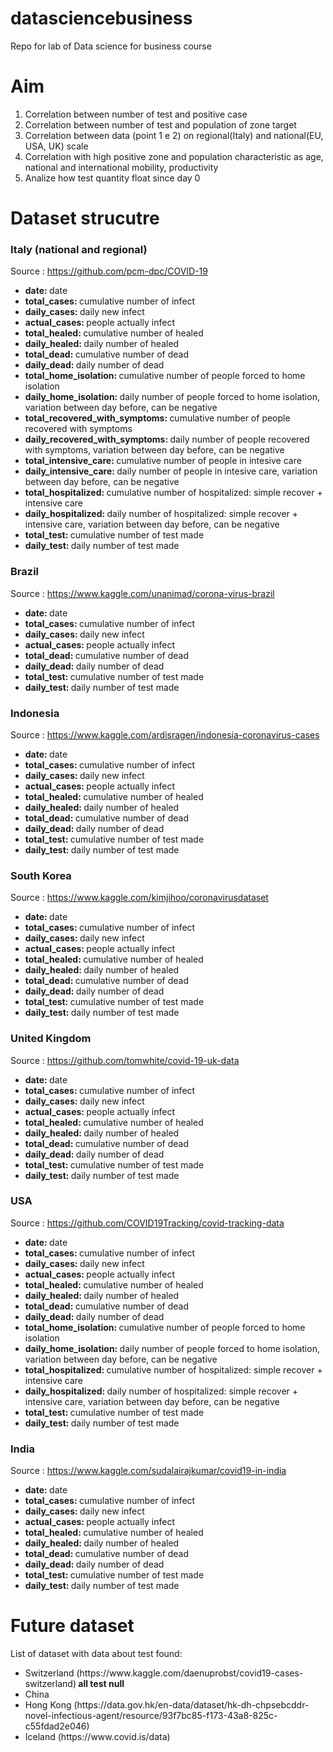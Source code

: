 # datasciencebusiness
Repo for lab of Data science for business course

# Aim
<ol>
  <li>Correlation between number of test and positive case</li>
  <li>Correlation between number of test and population of zone target</li>
  <li>Correlation between data (point 1 e 2) on regional(Italy) and national(EU, USA, UK) scale </li>
  <li>Correlation with high positive zone and population characteristic as age, national and international mobility, productivity</li>
  <li>Analize how test quantity float since day 0</li>
</ol>  

# Dataset strucutre

### Italy (national and regional)

Source : https://github.com/pcm-dpc/COVID-19 <br/>
<ul>
<li><b>date: </b>date<br></li>
<li><b>total_cases: </b>cumulative number of infect<br></li>
<li><b>daily_cases: </b>daily new infect<br></li>
<li><b>actual_cases: </b>people actually infect<br></li>
<li><b>total_healed: </b>cumulative number of healed<br></li>
<li><b>daily_healed: </b>daily number of healed<br></li>
<li><b>total_dead: </b>cumulative number of dead<br></li>
<li><b>daily_dead: </b>daily number of dead<br></li>
<li><b>total_home_isolation: </b>cumulative number of people forced to home isolation<br></li>
<li><b>daily_home_isolation: </b>daily number of people forced to home isolation, variation between day before, can be negative<br></li>
<li><b>total_recovered_with_symptoms: </b>cumulative number of people recovered with symptoms<br></li>
<li><b>daily_recovered_with_symptoms: </b>daily number of people recovered with symptoms, variation between day before, can be negative<br></li>
<li><b>total_intensive_care: </b>cumulative number of people in intesive care<br></li>
<li><b>daily_intensive_care: </b>daily number of people in intesive care, variation between day before, can be negative<br></li>
<li><b>total_hospitalized: </b>cumulative number of hospitalized: simple recover + intensive care<br></li>
<li><b>daily_hospitalized: </b>daily number of hospitalized: simple recover + intensive care, variation between day before, can be negative<br></li>
<li><b>total_test: </b>cumulative number of test made<br></li>
<li><b>daily_test: </b>daily number of test made<br></li>
</ul>

### Brazil

Source : https://www.kaggle.com/unanimad/corona-virus-brazil <br/>
<ul>
<li><b>date: </b>date<br></li>
<li><b>total_cases: </b>cumulative number of infect<br></li>
<li><b>daily_cases: </b>daily new infect<br></li>
<li><b>actual_cases: </b>people actually infect<br></li>
<li><b>total_dead: </b>cumulative number of dead<br></li>
<li><b>daily_dead: </b>daily number of dead<br></li>
<li><b>total_test: </b>cumulative number of test made<br></li>
<li><b>daily_test: </b>daily number of test made<br></li>
</ul>

### Indonesia

Source : https://www.kaggle.com/ardisragen/indonesia-coronavirus-cases <br/>
<ul>
<li><b>date: </b>date<br></li>
<li><b>total_cases: </b>cumulative number of infect<br></li>
<li><b>daily_cases: </b>daily new infect<br></li>
<li><b>actual_cases: </b>people actually infect<br></li>
<li><b>total_healed: </b>cumulative number of healed<br></li>
<li><b>daily_healed: </b>daily number of healed<br></li>
<li><b>total_dead: </b>cumulative number of dead<br></li>
<li><b>daily_dead: </b>daily number of dead<br></li>
<li><b>total_test: </b>cumulative number of test made<br></li>
<li><b>daily_test: </b>daily number of test made<br></li>
</ul>

### South Korea

Source : https://www.kaggle.com/kimjihoo/coronavirusdataset <br/>
<ul>
<li><b>date: </b>date<br></li>
<li><b>total_cases: </b>cumulative number of infect<br></li>
<li><b>daily_cases: </b>daily new infect<br></li>
<li><b>actual_cases: </b>people actually infect<br></li>
<li><b>total_healed: </b>cumulative number of healed<br></li>
<li><b>daily_healed: </b>daily number of healed<br></li>
<li><b>total_dead: </b>cumulative number of dead<br></li>
<li><b>daily_dead: </b>daily number of dead<br></li>
<li><b>total_test: </b>cumulative number of test made<br></li>
<li><b>daily_test: </b>daily number of test made<br></li>
</ul>

### United Kingdom

Source : https://github.com/tomwhite/covid-19-uk-data <br/>
<ul>
<li><b>date: </b>date<br></li>
<li><b>total_cases: </b>cumulative number of infect<br></li>
<li><b>daily_cases: </b>daily new infect<br></li>
<li><b>actual_cases: </b>people actually infect<br></li>
<li><b>total_healed: </b>cumulative number of healed<br></li>
<li><b>daily_healed: </b>daily number of healed<br></li>
<li><b>total_dead: </b>cumulative number of dead<br></li>
<li><b>daily_dead: </b>daily number of dead<br></li>
<li><b>total_test: </b>cumulative number of test made<br></li>
<li><b>daily_test: </b>daily number of test made<br></li>
</ul>

### USA

Source : https://github.com/COVID19Tracking/covid-tracking-data <br/>
<ul>
<li><b>date: </b>date<br></li>
<li><b>total_cases: </b>cumulative number of infect<br></li>
<li><b>daily_cases: </b>daily new infect<br></li>
<li><b>actual_cases: </b>people actually infect<br></li>
<li><b>total_healed: </b>cumulative number of healed<br></li>
<li><b>daily_healed: </b>daily number of healed<br></li>
<li><b>total_dead: </b>cumulative number of dead<br></li>
<li><b>daily_dead: </b>daily number of dead<br></li>
<li><b>total_home_isolation: </b>cumulative number of people forced to home isolation<br></li>
<li><b>daily_home_isolation: </b>daily number of people forced to home isolation, variation between day before, can be negative<br></li>
<li><b>total_hospitalized: </b>cumulative number of hospitalized: simple recover + intensive care<br></li>
<li><b>daily_hospitalized: </b>daily number of hospitalized: simple recover + intensive care, variation between day before, can be negative<br></li>
<li><b>total_test: </b>cumulative number of test made<br></li>
<li><b>daily_test: </b>daily number of test made<br></li>
</ul>

### India

Source : https://www.kaggle.com/sudalairajkumar/covid19-in-india <br/>
<ul>
<li><b>date: </b>date<br></li>
<li><b>total_cases: </b>cumulative number of infect<br></li>
<li><b>daily_cases: </b>daily new infect<br></li>
<li><b>actual_cases: </b>people actually infect<br></li>
<li><b>total_healed: </b>cumulative number of healed<br></li>
<li><b>daily_healed: </b>daily number of healed<br></li>
<li><b>total_dead: </b>cumulative number of dead<br></li>
<li><b>daily_dead: </b>daily number of dead<br></li>
<li><b>total_test: </b>cumulative number of test made<br></li>
<li><b>daily_test: </b>daily number of test made<br></li>
</ul>

# Future dataset 
List of dataset with data about test found:<br/>

<ul>
  <li>Switzerland (https://www.kaggle.com/daenuprobst/covid19-cases-switzerland)<strong> all test null </strong></li>
  <li>China</li>
  <li> Hong Kong (https://data.gov.hk/en-data/dataset/hk-dh-chpsebcddr-novel-infectious-agent/resource/93f7bc85-f173-43a8-825c-c55fdad2e046) </li>
  <li> Iceland (https://www.covid.is/data)</li>
</ul>  

